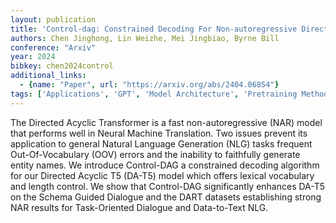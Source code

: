 ```yaml
---
layout: publication
title: 'Control-dag: Constrained Decoding For Non-autoregressive Directed Acyclic T5 Using Weighted Finite State Automata'
authors: Chen Jinghong, Lin Weizhe, Mei Jingbiao, Byrne Bill
conference: "Arxiv"
year: 2024
bibkey: chen2024control
additional_links:
  - {name: "Paper", url: "https://arxiv.org/abs/2404.06854"}
tags: ['Applications', 'GPT', 'Model Architecture', 'Pretraining Methods', 'Transformer']
---
```

The Directed Acyclic Transformer is a fast non-autoregressive (NAR) model that performs well in Neural Machine Translation. Two issues prevent its application to general Natural Language Generation (NLG) tasks frequent Out-Of-Vocabulary (OOV) errors and the inability to faithfully generate entity names. We introduce Control-DAG a constrained decoding algorithm for our Directed Acyclic T5 (DA-T5) model which offers lexical vocabulary and length control. We show that Control-DAG significantly enhances DA-T5 on the Schema Guided Dialogue and the DART datasets establishing strong NAR results for Task-Oriented Dialogue and Data-to-Text NLG.
